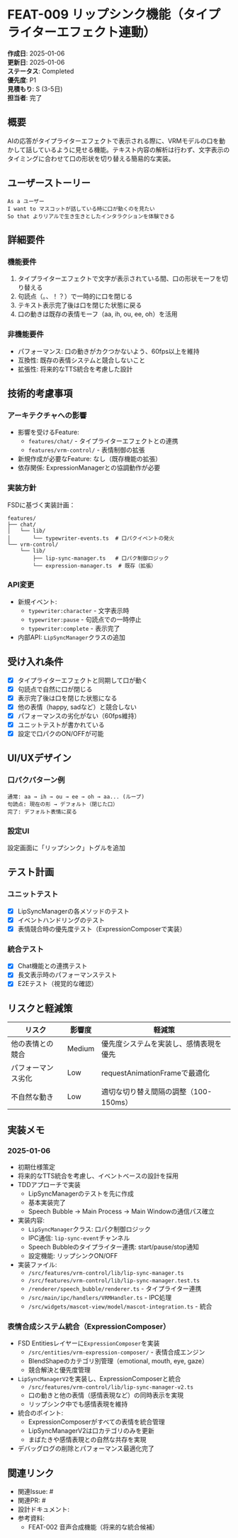 # FEAT-009 リップシンク機能（タイプライターエフェクト連動）

**作成日**: 2025-01-06  
**更新日**: 2025-01-06  
**ステータス**: Completed  
**優先度**: P1  
**見積もり**: S (3-5日)  
**担当者**: 完了  

## 概要

AIの応答がタイプライターエフェクトで表示される際に、VRMモデルの口を動かして話しているように見せる機能。テキスト内容の解析は行わず、文字表示のタイミングに合わせて口の形状を切り替える簡易的な実装。

## ユーザーストーリー

```
As a ユーザー
I want to マスコットが話している時に口が動くのを見たい
So that よりリアルで生き生きとしたインタラクションを体験できる
```

## 詳細要件

### 機能要件

1. タイプライターエフェクトで文字が表示されている間、口の形状モーフを切り替える
2. 句読点（。、！？）で一時的に口を閉じる
3. テキスト表示完了後は口を閉じた状態に戻る
4. 口の動きは既存の表情モーフ（aa, ih, ou, ee, oh）を活用

### 非機能要件

- パフォーマンス: 口の動きがカクつかないよう、60fps以上を維持
- 互換性: 既存の表情システムと競合しないこと
- 拡張性: 将来的なTTS統合を考慮した設計

## 技術的考慮事項

### アーキテクチャへの影響

- 影響を受けるFeature: 
  - `features/chat/` - タイプライターエフェクトとの連携
  - `features/vrm-control/` - 表情制御の拡張
- 新規作成が必要なFeature: なし（既存機能の拡張）
- 依存関係: ExpressionManagerとの協調動作が必要

### 実装方針

FSDに基づく実装計画：

```
features/
├── chat/
│   └── lib/
│       └── typewriter-events.ts  # 口パクイベントの発火
└── vrm-control/
    └── lib/
        ├── lip-sync-manager.ts   # 口パク制御ロジック
        └── expression-manager.ts  # 既存（拡張）
```

### API変更

- 新規イベント: 
  - `typewriter:character` - 文字表示時
  - `typewriter:pause` - 句読点での一時停止
  - `typewriter:complete` - 表示完了
- 内部API: `LipSyncManager`クラスの追加

## 受け入れ条件

- [x] タイプライターエフェクトと同期して口が動く
- [x] 句読点で自然に口が閉じる
- [x] 表示完了後は口を閉じた状態になる
- [x] 他の表情（happy, sadなど）と競合しない
- [x] パフォーマンスの劣化がない（60fps維持）
- [x] ユニットテストが書かれている
- [x] 設定で口パクのON/OFFが可能

## UI/UXデザイン

### 口パクパターン例
```
通常: aa → ih → ou → ee → oh → aa... (ループ)
句読点: 現在の形 → デフォルト（閉じた口）
完了: デフォルト表情に戻る
```

### 設定UI
設定画面に「リップシンク」トグルを追加

## テスト計画

### ユニットテスト

- [x] LipSyncManagerの各メソッドのテスト
- [x] イベントハンドリングのテスト
- [x] 表情競合時の優先度テスト（ExpressionComposerで実装）

### 統合テスト

- [x] Chat機能との連携テスト
- [x] 長文表示時のパフォーマンステスト
- [x] E2Eテスト（視覚的な確認）

## リスクと軽減策

| リスク | 影響度 | 軽減策 |
|--------|--------|--------|
| 他の表情との競合 | Medium | 優先度システムを実装し、感情表現を優先 |
| パフォーマンス劣化 | Low | requestAnimationFrameで最適化 |
| 不自然な動き | Low | 適切な切り替え間隔の調整（100-150ms） |

## 実装メモ

### 2025-01-06
- 初期仕様策定
- 将来的なTTS統合を考慮し、イベントベースの設計を採用
- TDDアプローチで実装
  - LipSyncManagerのテストを先に作成
  - 基本実装完了
  - Speech Bubble → Main Process → Main Windowの通信パス確立
- 実装内容:
  - `LipSyncManager`クラス: 口パク制御ロジック
  - IPC通信: `lip-sync-event`チャンネル
  - Speech Bubbleのタイプライター連携: start/pause/stop通知
  - 設定機能: リップシンクON/OFF
- 実装ファイル:
  - `/src/features/vrm-control/lib/lip-sync-manager.ts`
  - `/src/features/vrm-control/lib/lip-sync-manager.test.ts`
  - `/renderer/speech_bubble/renderer.ts` - タイプライター連携
  - `/src/main/ipc/handlers/VRMHandler.ts` - IPC処理
  - `/src/widgets/mascot-view/model/mascot-integration.ts` - 統合

### 表情合成システム統合（ExpressionComposer）
- FSD Entitiesレイヤーに`ExpressionComposer`を実装
  - `/src/entities/vrm-expression-composer/` - 表情合成エンジン
  - BlendShapeのカテゴリ別管理（emotional, mouth, eye, gaze）
  - 競合解決と優先度管理
- `LipSyncManagerV2`を実装し、ExpressionComposerと統合
  - `/src/features/vrm-control/lib/lip-sync-manager-v2.ts`
  - 口の動きと他の表情（感情表現など）の同時表示を実現
  - リップシンク中でも感情表現を維持
- 統合のポイント:
  - ExpressionComposerがすべての表情を統合管理
  - LipSyncManagerV2は口カテゴリのみを更新
  - まばたきや感情表現との自然な共存を実現
- デバッグログの削除とパフォーマンス最適化完了

## 関連リンク

- 関連Issue: #
- 関連PR: #
- 設計ドキュメント: 
- 参考資料: 
  - FEAT-002 音声合成機能（将来的な統合候補）